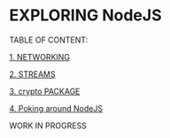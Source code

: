 # EXPLORING NodeJS

TABLE OF CONTENT:

[1. NETWORKING](/1.%20NETWORKING/)

[2. STREAMS](/2.%20STREAMS/)

[3. crypto PACKAGE](/3.%20crypto/)

[4. Poking around NodeJS](/4.%20Poking%20around%20NodeJS/)

WORK IN PROGRESS
